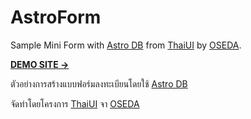 # AstroForm

Sample Mini Form with [Astro DB](https://astro.build/db/) from [ThaiUI](https://thaiui.org/) by [OSEDA](https://www.oseda.or.th/).

<a href="https://astroform.thaiui.org/"  class="button pill" target="_blank"><strong>DEMO SITE →</strong></a>

ตัวอย่างการสร้างแบบฟอร์มลงทะเบียนโดยใช้ [Astro DB](https://astro.build/db/)

จัดทำโดยโครงการ [ThaiUI](https://thaiui.org/) จา [OSEDA](https://www.oseda.or.th/)
